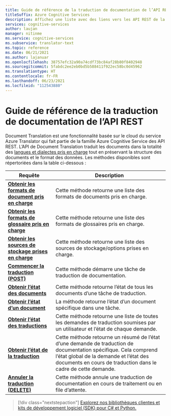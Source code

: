 ```yaml
---
title: Guide de référence de la traduction de documentation de l’API REST
titleSuffix: Azure Cognitive Services
description: Affichez une liste avec des liens vers les API REST de la traduction de documentation.
services: cognitive-services
author: laujan
manager: nitinme
ms.service: cognitive-services
ms.subservice: translator-text
ms.topic: reference
ms.date: 06/21/2021
ms.author: lajanuar
ms.openlocfilehash: 38757efc32a90a74cdf73bc84af28b80f8402948
ms.sourcegitcommit: 5fabdc2ee2eb0bd5b588411f922ec58bc0d45962
ms.translationtype: HT
ms.contentlocale: fr-FR
ms.lasthandoff: 06/23/2021
ms.locfileid: "112543880"
---
```

# <a name="document-translation-rest-api-reference-guide"></a>Guide de référence de la traduction de documentation de l’API REST

Document Translation est une fonctionnalité basée sur le cloud du service Azure Translator qui fait partie de la famille Azure Cognitive Service des API REST. L’API de Document Translation traduit les documents dans la totalité des [langues et dialectes pris en charge](../../language-support.md) tout en préservant la structure des documents et le format des données. Les méthodes disponibles sont répertoriées dans la table ci-dessous :

| Requête| Description|
|---------|--------------|
| [**Obtenir les formats de document pris en charge**](get-supported-document-formats.md)| Cette méthode retourne une liste des formats de documents pris en charge.|
|[**Obtenir les formats de glossaire pris en charge**](get-supported-glossary-formats.md)|Cette méthode retourne une liste des formats de glossaires pris en charge.|
|[**Obtenir les sources de stockage prises en charge**](get-supported-storage-sources.md)| Cette méthode retourne une liste des sources de stockage/options prises en charge.|
|[**Commencer la traduction (POST)** ](start-translation.md)|Cette méthode démarre une tâche de traduction de documentation. |
|[**Obtenir l’état des documents**](get-documents-status.md)|Cette méthode retourne l’état de tous les documents d’une tâche de traduction.|
|[**Obtenir l’état d’un document**](get-document-status.md)| La méthode retourne l’état d’un document spécifique dans une tâche. |
|[**Obtenir l’état des traductions**](get-translations-status.md)| Cette méthode retourne une liste de toutes les demandes de traduction soumises par un utilisateur et l’état de chaque demande.|
|[**Obtenir l’état de la traduction**](get-translation-status.md) | Cette méthode retourne un résumé de l’état d’une demande de traduction de documentation spécifique. Cela comprend l’état global de la demande et l’état des documents en cours de traduction dans le cadre de cette demande.|
|[**Annuler la traduction (DELETE)** ](cancel-translation.md)| Cette méthode annule une traduction de documentation en cours de traitement ou en file d’attente. |

> [!div class="nextstepaction"]
> [Explorez nos bibliothèques clientes et kits de développement logiciel (SDK) pour C# et Python.](../client-sdks.md)